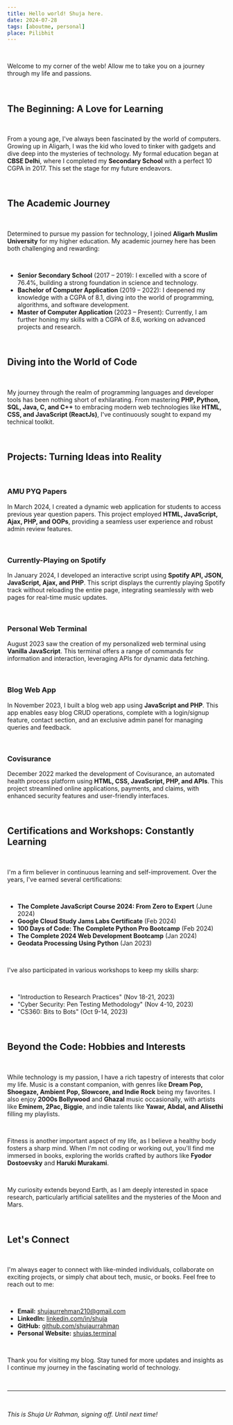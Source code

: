```yaml
---
title: Hello world! Shuja here.
date: 2024-07-28
tags: [aboutme, personal]
place: Pilibhit
---
```


<br>

Welcome to my corner of the web! Allow me to take you on a journey through my life and passions.

<br>

## The Beginning: A Love for Learning

<br>

From a young age, I've always been fascinated by the world of computers. Growing up in Aligarh, I was the kid who loved to tinker with gadgets and dive deep into the mysteries of technology. My formal education began at **CBSE Delhi**, where I completed my **Secondary School** with a perfect 10 CGPA in 2017. This set the stage for my future endeavors.

<br>

## The Academic Journey

<br>

Determined to pursue my passion for technology, I joined **Aligarh Muslim University** for my higher education. My academic journey here has been both challenging and rewarding:

<br>

- **Senior Secondary School** (2017 – 2019): I excelled with a score of 76.4%, building a strong foundation in science and technology.
- **Bachelor of Computer Application** (2019 – 2022): I deepened my knowledge with a CGPA of 8.1, diving into the world of programming, algorithms, and software development.
- **Master of Computer Application** (2023 – Present): Currently, I am further honing my skills with a CGPA of 8.6, working on advanced projects and research.

<br>

## Diving into the World of Code

<br>

My journey through the realm of programming languages and developer tools has been nothing short of exhilarating. From mastering **PHP, Python, SQL, Java, C, and C++** to embracing modern web technologies like **HTML, CSS, and JavaScript (ReactJs)**, I've continuously sought to expand my technical toolkit.

<br>

## Projects: Turning Ideas into Reality

<br>

### AMU PYQ Papers

In March 2024, I created a dynamic web application for students to access previous year question papers. This project employed **HTML, JavaScript, Ajax, PHP, and OOPs**, providing a seamless user experience and robust admin review features.

<br>

### Currently-Playing on Spotify

In January 2024, I developed an interactive script using **Spotify API, JSON, JavaScript, Ajax, and PHP**. This script displays the currently playing Spotify track without reloading the entire page, integrating seamlessly with web pages for real-time music updates.

<br>

### Personal Web Terminal

August 2023 saw the creation of my personalized web terminal using **Vanilla JavaScript**. This terminal offers a range of commands for information and interaction, leveraging APIs for dynamic data fetching.

<br>

### Blog Web App

In November 2023, I built a blog web app using **JavaScript and PHP**. This app enables easy blog CRUD operations, complete with a login/signup feature, contact section, and an exclusive admin panel for managing queries and feedback.

<br>

### Covisurance

December 2022 marked the development of Covisurance, an automated health process platform using **HTML, CSS, JavaScript, PHP, and APIs**. This project streamlined online applications, payments, and claims, with enhanced security features and user-friendly interfaces.

<br>

## Certifications and Workshops: Constantly Learning

<br>

I'm a firm believer in continuous learning and self-improvement. Over the years, I've earned several certifications:

<br>

- **The Complete JavaScript Course 2024: From Zero to Expert** (June 2024)
- **Google Cloud Study Jams Labs Certificate** (Feb 2024)
- **100 Days of Code: The Complete Python Pro Bootcamp** (Feb 2024)
- **The Complete 2024 Web Development Bootcamp** (Jan 2024)
- **Geodata Processing Using Python** (Jan 2023)

<br>

I've also participated in various workshops to keep my skills sharp:

<br>

- "Introduction to Research Practices" (Nov 18-21, 2023)
- "Cyber Security: Pen Testing Methodology" (Nov 4-10, 2023)
- "CS360: Bits to Bots" (Oct 9-14, 2023)

<br>

## Beyond the Code: Hobbies and Interests

<br>

While technology is my passion, I have a rich tapestry of interests that color my life. Music is a constant companion, with genres like **Dream Pop, Shoegaze, Ambient Pop, Slowcore, and Indie Rock** being my favorites. I also enjoy **2000s Bollywood** and **Ghazal** music occasionally, with artists like **Eminem, 2Pac, Biggie**, and indie talents like **Yawar, Abdal, and Alisethi** filling my playlists.

<br>

Fitness is another important aspect of my life, as I believe a healthy body fosters a sharp mind. When I'm not coding or working out, you'll find me immersed in books, exploring the worlds crafted by authors like **Fyodor Dostoevsky** and **Haruki Murakami**.

<br>

My curiosity extends beyond Earth, as I am deeply interested in space research, particularly artificial satellites and the mysteries of the Moon and Mars.

<br>

## Let's Connect

<br>

I'm always eager to connect with like-minded individuals, collaborate on exciting projects, or simply chat about tech, music, or books. Feel free to reach out to me:

<br>

- **Email:** [shujaurrehman210@gmail.com](mailto:shujaurrehman210@gmail.com)
- **LinkedIn:** [linkedin.com/in/shuja](https://linkedin.com/in/shuja)
- **GitHub:** [github.com/shujaurrahman](https://github.com/shujaurrahman)
- **Personal Website:** [shujas.terminal](https://shujas.terminal)

<br>

Thank you for visiting my blog. Stay tuned for more updates and insights as I continue my journey in the fascinating world of technology.

<br>

---

<br>

*This is Shuja Ur Rahman, signing off. Until next time!*

